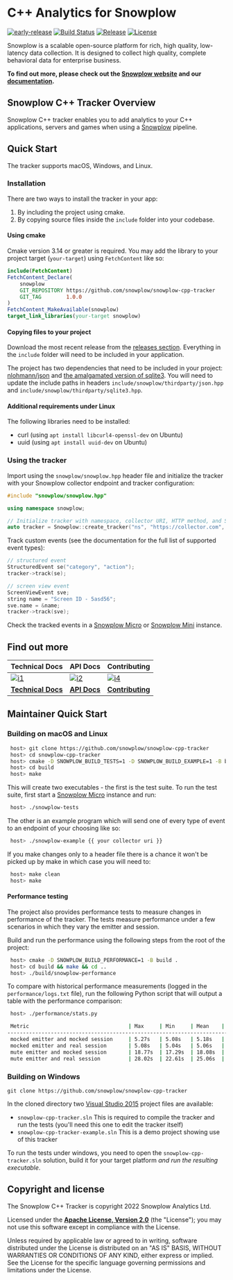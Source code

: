 # C++ Analytics for Snowplow

[![early-release]][tracker-classificiation] [![Build Status][travis-image]][travis] [![Release][release-image]][releases] [![License][license-image]][license]

Snowplow is a scalable open-source platform for rich, high quality, low-latency data collection. It is designed to collect high quality, complete behavioral data for enterprise business.

**To find out more, please check out the [Snowplow website][website] and our [documentation][docs].**

## Snowplow C++ Tracker Overview

Snowplow C++ tracker enables you to add analytics to your C++ applications, servers and games when using a [Snowplow][snowplow] pipeline.

## Quick Start

The tracker supports macOS, Windows, and Linux.

### Installation

There are two ways to install the tracker in your app:

1. By including the project using cmake.
2. By copying source files inside the `include` folder into your codebase.

#### Using cmake

Cmake version 3.14 or greater is required. You may add the library to your project target (`your-target`) using `FetchContent` like so:

```cmake
include(FetchContent)
FetchContent_Declare(
    snowplow
    GIT_REPOSITORY https://github.com/snowplow/snowplow-cpp-tracker
    GIT_TAG        1.0.0
)
FetchContent_MakeAvailable(snowplow)
target_link_libraries(your-target snowplow)
```

#### Copying files to your project

Download the most recent release from the [releases section](https://github.com/snowplow/snowplow-cpp-tracker/releases). Everything in the `include` folder will need to be included in your application.

The project has two dependencies that need to be included in your project: [nlohmann/json](https://github.com/nlohmann/json) and [the amalgamated version of sqlite3](https://www.sqlite.org/download.html). You will need to update the include paths in headers `include/snowplow/thirdparty/json.hpp` and `include/snowplow/thirdparty/sqlite3.hpp`.

#### Additional requirements under Linux

The following libraries need to be installed:

* curl (using `apt install libcurl4-openssl-dev` on Ubuntu)
* uuid (using `apt install uuid-dev` on Ubuntu)

### Using the tracker

Import using the `snowplow/snowplow.hpp` header file and initialize the tracker with your Snowplow collector endpoint and tracker configuration:

```cpp
#include "snowplow/snowplow.hpp"

using namespace snowplow;

// Initialize tracker with namespace, collector URI, HTTP method, and SQLite database path (see docs for other options)
auto tracker = Snowplow::create_tracker("ns", "https://collector.com", POST, "sp.db");
```

Track custom events (see the documentation for the full list of supported event types):

```cpp
// structured event
StructuredEvent se("category", "action");
tracker->track(se);

// screen view event
ScreenViewEvent sve;
string name = "Screen ID - 5asd56";
sve.name = &name;
tracker->track(sve);
```

Check the tracked events in a [Snowplow Micro](https://docs.snowplowanalytics.com/docs/understanding-your-pipeline/what-is-snowplow-micro/) or [Snowplow Mini](https://docs.snowplowanalytics.com/docs/understanding-your-pipeline/what-is-snowplow-mini/) instance.

## Find out more

| Technical Docs                  | API Docs               | Contributing                      |
|---------------------------------|---------------------------|-----------------------------------|
| [![i1][techdocs-image]][techdocs]          | [![i2][techdocs-image]][apidocs]       | [![i4][contributing-image]][contributing]        |
| **[Technical Docs][techdocs]** | **[API Docs][apidocs]** | **[Contributing][contributing]** |

## Maintainer Quick Start

### Building on macOS and Linux

```bash
 host> git clone https://github.com/snowplow/snowplow-cpp-tracker
 host> cd snowplow-cpp-tracker
 host> cmake -D SNOWPLOW_BUILD_TESTS=1 -D SNOWPLOW_BUILD_EXAMPLE=1 -B build .
 host> cd build
 host> make
```

This will create two executables - the first is the test suite. To run the test suite, first start a [Snowplow Micro](https://github.com/snowplow-incubator/snowplow-micro) instance and run:

```bash
 host> ./snowplow-tests
```

The other is an example program which will send one of every type of event to an endpoint of your choosing like so:

```bash
 host> ./snowplow-example {{ your collector uri }}
```

If you make changes only to a header file there is a chance it won't be picked up by make in which case you will need to:

```bash
 host> make clean
 host> make
```

#### Performance testing

The project also provides performance tests to measure changes in performance of the tracker. The tests measure performance under a few scenarios in which they vary the emitter and session.

Build and run the performance using the following steps from the root of the project:

```bash
 host> cmake -D SNOWPLOW_BUILD_PERFORMANCE=1 -B build .
 host> cd build && make && cd ..
 host> ./build/snowplow-performance
```

To compare with historical performance measurements (logged in the `performance/logs.txt` file), run the following Python script that will output a table with the performance comparison:

```bash
 host> ./performance/stats.py                                       

 Metric                                | Max     | Min     | Mean    | Last    |
--------------------------------------------------------------------------------
 mocked emitter and mocked session     | 5.27s   | 5.08s   | 5.18s   | 5.27s   |
 mocked emitter and real session       | 5.08s   | 5.04s   | 5.06s   | 5.07s   |
 mute emitter and mocked session       | 18.77s  | 17.29s  | 18.08s  | 18.77s  |
 mute emitter and real session         | 28.02s  | 22.61s  | 25.06s  | 22.61s  |
```

### Building on Windows

 ```git clone https://github.com/snowplow/snowplow-cpp-tracker```

In the cloned directory two [Visual Studio 2015](https://www.visualstudio.com/en-us/products/visual-studio-community-vs.aspx) project files are available:

* `snowplow-cpp-tracker.sln`
    This is required to compile the tracker and run the tests (you'll need this one to edit the tracker itself)
* `snowplow-cpp-tracker-example.sln`
    This is a demo project showing use of this tracker

To run the tests under windows, you need to open the `snowplow-cpp-tracker.sln` solution, build it for your target platform *and run the resulting executable*.

## Copyright and license

The Snowplow C++ Tracker is copyright 2022 Snowplow Analytics Ltd.

Licensed under the **[Apache License, Version 2.0][license]** (the "License");
you may not use this software except in compliance with the License.

Unless required by applicable law or agreed to in writing, software
distributed under the License is distributed on an "AS IS" BASIS,
WITHOUT WARRANTIES OR CONDITIONS OF ANY KIND, either express or implied.
See the License for the specific language governing permissions and
limitations under the License.

[website]: https://snowplowanalytics.com
[snowplow]: https://github.com/snowplow/snowplow
[docs]: https://docs.snowplowanalytics.com/

[travis-image]: https://travis-ci.org/snowplow/snowplow-cpp-tracker.png?branch=master
[travis]: https://travis-ci.org/snowplow/snowplow-cpp-tracker

[release-image]: https://img.shields.io/badge/release-0.4.0-6ad7e5.svg?style=flat
[releases]: https://github.com/snowplow/snowplow-cpp-tracker/releases

[license-image]: https://img.shields.io/badge/license-Apache--2-blue.svg?style=flat
[license]: https://www.apache.org/licenses/LICENSE-2.0

[techdocs-image]: https://d3i6fms1cm1j0i.cloudfront.net/github/images/techdocs.png
[roadmap-image]: https://d3i6fms1cm1j0i.cloudfront.net/github/images/roadmap.png
[contributing-image]: https://d3i6fms1cm1j0i.cloudfront.net/github/images/contributing.png

[techdocs]: https://docs.snowplowanalytics.com/docs/collecting-data/collecting-from-own-applications/c-tracker/
[roadmap]: https://github.com/snowplow/snowplow/projects/7
[contributing]: https://github.com/snowplow/snowplow-cpp-tracker/blob/master/CONTRIBUTING.md
[apidocs]: https://snowplow.github.io/snowplow-cpp-tracker

[tracker-classificiation]: https://github.com/snowplow/snowplow/wiki/Tracker-Maintenance-Classification
[early-release]: https://img.shields.io/static/v1?style=flat&label=Snowplow&message=Early%20Release&color=014477&labelColor=9ba0aa&logo=data:image/png;base64,iVBORw0KGgoAAAANSUhEUgAAABAAAAAQCAMAAAAoLQ9TAAAAeFBMVEVMaXGXANeYANeXANZbAJmXANeUANSQAM+XANeMAMpaAJhZAJeZANiXANaXANaOAM2WANVnAKWXANZ9ALtmAKVaAJmXANZaAJlXAJZdAJxaAJlZAJdbAJlbAJmQAM+UANKZANhhAJ+EAL+BAL9oAKZnAKVjAKF1ALNBd8J1AAAAKHRSTlMAa1hWXyteBTQJIEwRgUh2JjJon21wcBgNfmc+JlOBQjwezWF2l5dXzkW3/wAAAHpJREFUeNokhQOCA1EAxTL85hi7dXv/E5YPCYBq5DeN4pcqV1XbtW/xTVMIMAZE0cBHEaZhBmIQwCFofeprPUHqjmD/+7peztd62dWQRkvrQayXkn01f/gWp2CrxfjY7rcZ5V7DEMDQgmEozFpZqLUYDsNwOqbnMLwPAJEwCopZxKttAAAAAElFTkSuQmCC 
